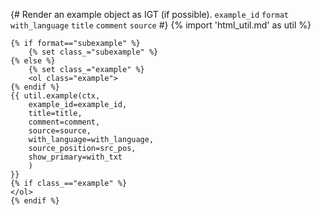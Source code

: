 {# 
  Render an example object as IGT (if possible). 
  `example_id`
  `format`
  `with_language`
  `title`
  `comment`
  `source`
#}
{% import 'html_util.md' as util %}
```{=html}
{% if format=="subexample" %}
    {% set class_="subexample" %}
{% else %}
    {% set class_="example" %}
    <ol class="example">
{% endif %}
{{ util.example(ctx,
    example_id=example_id,
    title=title,
    comment=comment,
    source=source,
    with_language=with_language,
    source_position=src_pos,
    show_primary=with_txt
    )
}}
{% if class_=="example" %}
</ol>
{% endif %}
```

